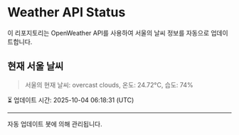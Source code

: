 
# Weather API Status

이 리포지토리는 OpenWeather API를 사용하여 서울의 날씨 정보를 자동으로 업데이트합니다.

## 현재 서울 날씨
> 서울의 현재 날씨: overcast clouds, 온도: 24.72°C, 습도: 74%

⏳ 업데이트 시간: 2025-10-04 06:18:31 (UTC)

---
자동 업데이트 봇에 의해 관리됩니다.
